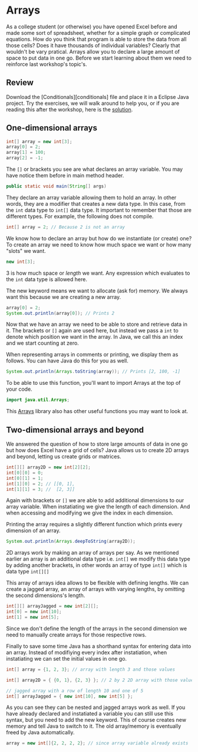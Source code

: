 # Arrays

As a college student (or otherwise) you have opened Excel before and made some
sort of spreadsheet, whether for a simple graph or complicated equations. How
do you think that program is able to store the data from all those cells? Does
it have thousands of individual variables? Clearly that wouldn't be vary
pratical. Arrays allow you to declare a large amount of space to put data in
one go. Before we start learning about them we need to reinforce last
workshop's topic's.

## Review

Download the [Conditionals][conditionals] file and place it in a Eclipse
Java project. Try the exercises, we will walk around to help you, or if you 
are reading this after the workshop, here is the [solution][solution].

## One-dimensional arrays
```java
int[] array = new int[3];
array[0] = 2;
array[1] = 100;
array[2] = -1;
```
The `[]` or brackets you see are what declares an array variable. You may have
notice them before in main method header.
```java
public static void main(String[] args)
```
They declare an array variable allowing them to hold an array. In other words,
they are a modifier that creates a new data type. In this case, from the `int`
data type to `int[]` data type. It important to remember that those are
different types. For example, the following does not compile.
```java
int[] array = 2; // Because 2 is not an array
```
We know how to declare an array but how do we instantiate (or create) one? To
create an array we need to know how much space we want or how many "slots" we
want.
```java
new int[3];
```
3 is how much space or _length_ we want. Any expression which evaluates to the
`int` data type is allowed here.

The new keyword means we want to allocate (ask for) memory. We always want this
because we are creating a new array.
```java
array[0] = 2;
System.out.println(array[0]); // Prints 2
```
Now that we have an array we need to be able to store and retrieve data in it.
The brackets or `[]` again are used here, but instead we pass a `int` to denote
which position we want in the array. In Java, we call this an index and we
start counting at zero.

When representing arrays in comments or printing, we display them as follows.
You can have Java do this for you as well.
```java
System.out.println(Arrays.toString(array)); // Prints [2, 100, -1]
```
To be able to use this function, you'll want to import Arrays at the top of
your code.
```java
import java.util.Arrays;
```
This [Arrays][arrays] library also has other useful functions you may want to
look at.

## Two-dimensional arrays and beyond

We answered the question of how to store large amounts of data in one go but
how does Excel have a grid of cells? Java allows us to create 2D arrays and
beyond, letting us create grids or matrices.
```java
int[][] array2D = new int[2][2];
int[0][0] = 0;
int[0][1] = 1;
int[1][0] = 2; // [[0, 1],
int[1][1] = 3; //  [2, 3]]
```
Again with brackets or `[]` we are able to add additional dimensions to our
array variable. When instatiating we give the length of each dimension. And
when accessing and modifying we give the index in each dimension.

Printing the array requires a slightly different function which prints every
dimension of an array.
```java
System.out.println(Arrays.deepToString(array2D));
```
2D arrays work by making an array of arrays per say. As we mentioned earlier
an array is an additional data type i.e. `int[]` we modify this data type by
adding another brackets, in other words an array of type `int[]` which is data
type `int[][]`

This array of arrays idea allows to be flexible with defining lengths. We can
create a jagged array, an array of arrays with varying lengths, by omitting the
second dimensions's length.
```java
int[][] arrayJagged = new int[2][];
int[0] = new int[10];
int[1] = new int[5];
```
Since we don't define the length of the arrays in the second dimension we need
to manually create arrays for those respective rows.

Finally to save some time Java has a shorthand syntax for entering data into an
array. Instead of modifiying every index after instatiation, when instatiating
we can set the initial values in one go.
```java
int[] array = {1, 2, 3}; // array with length 3 and those values

int[] array2D = { {0, 1}, {2, 3} }; // 2 by 2 2D array with those values

// jagged array with a row of length 10 and one of 5
int[] arrayJagged = { new int[10], new int[5] }; 
```
As you can see they can be nested and jagged arrays work as well. If you have
already declared and instatiated a variable you can still use this syntax, but
you need to add the new keyword. This of course creates new memory and tell
Java to switch to it. The old array/memory is eventually freed by Java
automatically.
```java
array = new int[]{2, 2, 2, 2}; // since array variable already exists
```

[arrays]: https://docs.oracle.com/javase/8/docs/api/java/util/Arrays.html
[conditonals]: Conditionals.java
[solution]: solution/Conditionals.java
